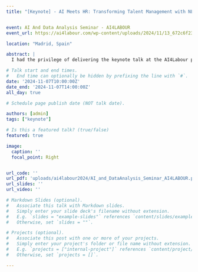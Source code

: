 ```yaml
---
title: "[Keynote] - AI Meets HR: Transforming Talent Management with NLP"


event: AI And Data Analysis Seminar - AI4LABOUR
event_url: https://ai4labour.com/wp-content/uploads/2024/11/13_672c6f23d0d27.pdf

location: "Madrid, Spain"

abstract: |
  I had the privilege of delivering the keynote talk at the AI4Labour project seminar, part of the Horizon 2020 MSCA-RISE European Project, which focuses on "Reshaping Labour Force Participation with Artificial Intelligence." In my presentation, I outlined Avature's strategic approach to innovate in the Human Resources area through Machine Learning, highlighting the advancements we've made to address evolving workforce needs. I discussed how our ML innovations are designed to enhance talent acquisition, optimize workforce participation, and enable companies to meet dynamic labor market demands.

# Talk start and end times.
#   End time can optionally be hidden by prefixing the line with `#`.
date: '2024-11-07T10:00:00Z'
date_end: '2024-11-07T14:00:00Z'
all_day: true

# Schedule page publish date (NOT talk date).

authors: [admin]
tags: ["keynote"]

# Is this a featured talk? (true/false)
featured: true

image:
  caption: ''
  focal_point: Right


url_code: ''
url_pdf: 'uploads/ai4labour2024/AI_and_DataAnalysis_Seminar_AI4LABOUR.pdf'
url_slides: ''
url_video: ''

# Markdown Slides (optional).
#   Associate this talk with Markdown slides.
#   Simply enter your slide deck's filename without extension.
#   E.g. `slides = "example-slides"` references `content/slides/example-slides.md`.
#   Otherwise, set `slides = ""`.

# Projects (optional).
#   Associate this post with one or more of your projects.
#   Simply enter your project's folder or file name without extension.
#   E.g. `projects = ["internal-project"]` references `content/project/deep-learning/index.md`.
#   Otherwise, set `projects = []`.

---
```

